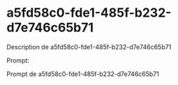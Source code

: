 # a5fd58c0-fde1-485f-b232-d7e746c65b71

Description de a5fd58c0-fde1-485f-b232-d7e746c65b71

Prompt:

Prompt de a5fd58c0-fde1-485f-b232-d7e746c65b71